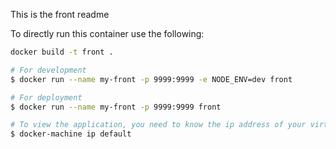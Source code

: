 This is the front readme

To directly run this container use the following:
```bash
docker build -t front .

# For development
$ docker run --name my-front -p 9999:9999 -e NODE_ENV=dev front

# For deployment
$ docker run --name my-front -p 9999:9999 front

# To view the application, you need to know the ip address of your virtual machine
$ docker-machine ip default
```
